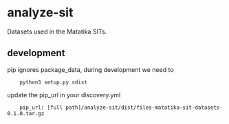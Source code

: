 # analyze-sit

Datasets used in the Matatika SITs.

## development

pip ignores package_data, during development we need to 

```console
    python3 setup.py sdist
```

update the pip_url in your discovery.yml

```
    pip_url: [full path]/analyze-sit/dist/files-matatika-sit-datasets-0.1.0.tar.gz
```